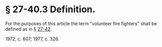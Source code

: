 # § 27-40.3 Definition.

<p>For the purposes of this article the term "volunteer fire fighters" shall be defined as in § <a href='http://law.lis.virginia.gov/vacode/27-42/'>27-42</a>.</p><p>1972, c. 607; 1977, c. 326.</p>